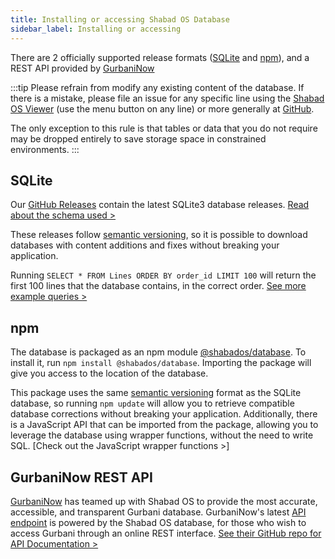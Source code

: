 ```yaml
---
title: Installing or accessing Shabad OS Database
sidebar_label: Installing or accessing
---
```


<p class='lead'>There are 2 officially supported release formats (<a href="https://github.com/ShabadOS/database/releases">SQLite</a> and <a href="https://www.npmjs.com/package/@shabados/database">npm</a>), and a REST API provided by <a href="https://github.com/GurbaniNow/api">GurbaniNow</a></p>

:::tip
Please refrain from modify any existing content of the database. If there is a mistake, please file an issue for any specific line using the [Shabad OS Viewer](https://viewer.shabados.com/) (use the menu button on any line) or more generally at [GitHub](https://github.com/shabados/database/issues).

The only exception to this rule is that tables or data that you do not require may be dropped entirely to save storage space in constrained environments.
:::

## SQLite

Our [GitHub Releases](https://github.com/ShabadOS/database/releases) contain the latest SQLite3 database releases. [Read about the schema used >](/database/schema/overview)

These releases follow [semantic versioning](https://semver.org/), so it is possible to download databases with content additions and fixes without breaking your application.

Running `SELECT * FROM Lines ORDER BY order_id LIMIT 100` will return the first 100 lines that the database contains, in the correct order. [See more example queries >](/database/usage/queries)

## npm

The database is packaged as an npm module [@shabados/database](https://www.npmjs.com/package/@shabados/database). To install it, run `npm install @shabados/database`. Importing the package will give you access to the location of the database.

This package uses the same [semantic versioning](https://semver.org/) format as the SQLite database, so running `npm update` will allow you to retrieve compatible database corrections without breaking your application. Additionally, there is a JavaScript API that can be imported from the package, allowing you to leverage the database using wrapper functions, without the need to write SQL. [Check out the JavaScript wrapper functions >]

## GurbaniNow REST API

[GurbaniNow](https://gurbaniNow.com) has teamed up with Shabad OS to provide the most accurate, accessible, and transparent Gurbani database. GurbaniNow's latest [API endpoint](https://api.gurbaninow.com) is powered by the Shabad OS database, for those who wish to access Gurbani through an online REST interface. [See their GitHub repo for API Documentation >](https://github.com/GurbaniNow/api)
